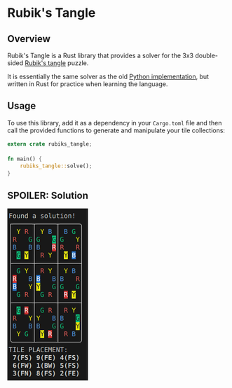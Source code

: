 # Rubik's Tangle

## Overview

Rubik's Tangle is a Rust library that provides a solver for the 3x3 double-sided [Rubik's
tangle](https://www.jaapsch.net/puzzles/tangle.htm) puzzle.

It is essentially the same solver as the old
[Python implementation](https://github.com/plamut/rubiks-tangle), but written in Rust
for practice when learning the language.


## Usage

To use this library, add it as a dependency in your `Cargo.toml` file and then call the provided functions to generate and manipulate your tile collections:

```rust
extern crate rubiks_tangle;

fn main() {
    rubiks_tangle::solve();
}
```


## SPOILER: Solution

![Puzzle solution](solution.png "Rubik's tangle 3x3, double-sided")

